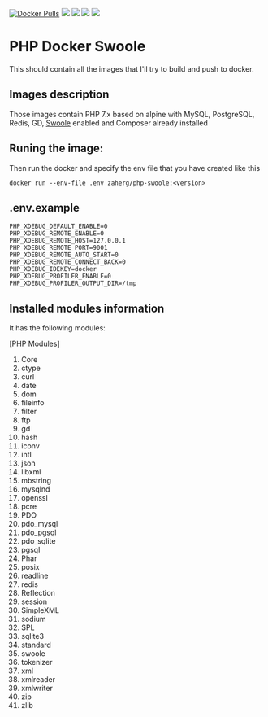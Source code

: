 [![Docker Pulls](https://img.shields.io/docker/pulls/zaherg/php-swoole.svg)](https://hub.docker.com/r/zaherg/php-swoole/) [![](https://images.microbadger.com/badges/image/zaherg/php-swoole:7.2.svg)](https://microbadger.com/images/zaherg/php-swoole:7.2 "Get your own image badge on microbadger.com") [![](https://images.microbadger.com/badges/version/zaherg/php-swoole:7.2.svg)](https://microbadger.com/images/zaherg/php-swoole:7.2 "Get your own version badge on microbadger.com") [![](https://images.microbadger.com/badges/commit/zaherg/php-swoole:7.2.svg)](https://microbadger.com/images/zaherg/php-swoole:7.2 "Get your own commit badge on microbadger.com")  [![](https://img.shields.io/github/last-commit/linuxjuggler/php-docker-swoole.svg)](https://github.com/linuxjuggler/php-docker-swoole)

# PHP Docker Swoole

This should contain all the images that I'll try to build and push to docker.

## Images description

Those images contain PHP 7.x based on alpine with MySQL, PostgreSQL, Redis, GD, [Swoole](https://www.swoole.co.uk/#get-started) enabled and Composer already installed

## Runing the image:

Then run the docker and specify the env file that you have created like this

```
docker run --env-file .env zaherg/php-swoole:<version>
```

## .env.example

```
PHP_XDEBUG_DEFAULT_ENABLE=0
PHP_XDEBUG_REMOTE_ENABLE=0
PHP_XDEBUG_REMOTE_HOST=127.0.0.1
PHP_XDEBUG_REMOTE_PORT=9001
PHP_XDEBUG_REMOTE_AUTO_START=0
PHP_XDEBUG_REMOTE_CONNECT_BACK=0
PHP_XDEBUG_IDEKEY=docker
PHP_XDEBUG_PROFILER_ENABLE=0
PHP_XDEBUG_PROFILER_OUTPUT_DIR=/tmp
```

## Installed modules information

It has the following modules:

[PHP Modules]

1. Core 
1. ctype  
1. curl 
1. date 
1. dom  
1. fileinfo 
1. filter 
1. ftp  
1. gd 
1. hash 
1. iconv  
1. intl 
1. json 
1. libxml 
1. mbstring 
1. mysqlnd  
1. openssl   
1. pcre 
1. PDO  
1. pdo_mysql  
1. pdo_pgsql  
1. pdo_sqlite 
1. pgsql 
1. Phar 
1. posix  
1. readline 
1. redis  
1. Reflection 
1. session  
1. SimpleXML  
1. sodium
1. SPL  
1. sqlite3  
1. standard 
1. swoole
1. tokenizer  
1. xml  
1. xmlreader  
1. xmlwriter  
1. zip  
1. zlib
